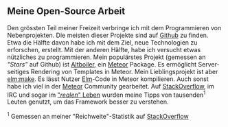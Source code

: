 ## Meine Open-Source Arbeit

Den grössten Teil meiner Freizeit verbringe ich mit dem Programmieren von Nebenprojekten. Die meisten dieser Projekte sind auf [Github](https://github.com/kriegslustig) zu finden. Etwa die Hälfte davon habe ich mit dem Ziel, neue Technologien zu erforschen, erstellt. Mit der anderen Hälfte, habe ich versucht etwas nützliches zu programmieren. Mein populärstes Projekt (gemessen an _"Stars"_ auf Github) ist [Altboiler](https://github.com/Kriegslustig/meteor-altboiler), ein [Meteor](https://www.meteor.com/) Package. Es ermöglicht Server-seitiges Rendering von Templates in Meteor. Mein Lieblingsprojekt ist aber [elm:make](https://github.com/Kriegslustig/meteor-elm-make). Es lässt Nutzer [Elm](http://elm-lang.org/)-Code in Meteor kompilieren. Auch sonst habe ich viel in der [Meteor](https://www.meteor.com/) Community gearbeitet. Auf [StackOverflow](https://stackoverflow.com/users/4386702/kriegslustig), im IRC und sogar im ["_realen_" Leben](http://blog.somedia-production.ch/online/web-professionals-winter-camp-2016-im-medienhaus) wurden meine Tipps von tausenden<sup>1</sup> Leuten genutzt, um das Framework besser zu verstehen.

<sup>1</sup> Gemessen an meiner "Reichweite"-Statistik auf [StackOverflow](https://stackoverflow.com/users/4386702/kriegslustig)

